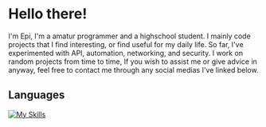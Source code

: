 # Hello there!

I'm Epi, I'm a amatur programmer and a highschool student. I mainly code projects that I find interesting, or find useful for my daily life. So far, I've experimented with API, automation, networking, and security. I work on random projects from time to time, If you wish to assist me or give advice in anyway, feel free to contact me through any social medias I've linked below.

## Languages

[![My Skills](https://skillicons.dev/icons?i=python,js,html,css,tailwind)](https://skillicons.dev)
